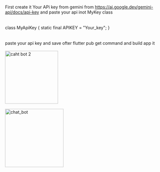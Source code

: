 First create it Your APi key from gemini from https://ai.google.dev/gemini-api/docs/api-key
and paste your api inot MyKey class <br><br><br>
class MyApiKey {
  static final APIKEY = "Your_key";
}<br><br><br>
paste your api key and save ofter flutter pub get command and build app it <br><br>
<img width="174" alt="caht bot 2" src="https://github.com/Roshan-pcy/chat_app/assets/170493047/f7e831c1-7a9f-4545-aa53-32c730103686"><br><br>
<img width="192" alt="chat_bot" src="https://github.com/Roshan-pcy/chat_app/assets/170493047/4b9fc750-d8af-402d-9d7c-8e3e6d6f73d7">
